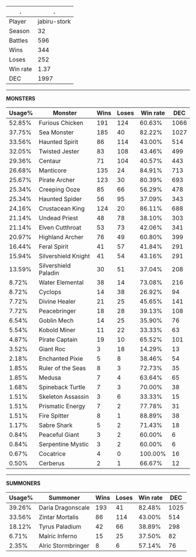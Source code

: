.|.
|-|-
Player|jabiru-stork
Season|32
Battles|596
Wins|344
Loses|252
Win rate|1.37
DEC|1997

---
**MONSTERS**

Usage%|Monster|Wins|Loses|Win rate|DEC|
-|-|-|-|-|-|
52.85%|Furious Chicken|191|124|60.63%|1066|
37.75%|Sea Monster|185|40|82.22%|1027|
33.56%|Haunted Spirit|86|114|43.00%|514|
32.05%|Twisted Jester|83|108|43.46%|499|
29.36%|Centaur|71|104|40.57%|443|
26.68%|Manticore|135|24|84.91%|713|
25.67%|Pirate Archer|123|30|80.39%|693|
25.34%|Creeping Ooze|85|66|56.29%|478|
25.34%|Haunted Spider|56|95|37.09%|343|
24.16%|Crustacean King|124|20|86.11%|688|
21.14%|Undead Priest|48|78|38.10%|303|
21.14%|Elven Cutthroat|53|73|42.06%|341|
20.97%|Highland Archer|76|49|60.80%|399|
16.44%|Feral Spirit|41|57|41.84%|291|
15.94%|Silvershield Knight|41|54|43.16%|291|
13.59%|Silvershield Paladin|30|51|37.04%|208|
8.72%|Water Elemental|38|14|73.08%|216|
8.72%|Cyclops|14|38|26.92%|94|
7.72%|Divine Healer|21|25|45.65%|141|
7.72%|Peacebringer|18|28|39.13%|108|
6.54%|Goblin Mech|14|25|35.90%|76|
5.54%|Kobold Miner|11|22|33.33%|63|
4.87%|Pirate Captain|19|10|65.52%|101|
3.52%|Giant Roc|3|18|14.29%|13|
2.18%|Enchanted Pixie|5|8|38.46%|54|
1.85%|Ruler of the Seas|8|3|72.73%|35|
1.85%|Medusa|7|4|63.64%|65|
1.68%|Spineback Turtle|7|3|70.00%|38|
1.51%|Skeleton Assassin|3|6|33.33%|15|
1.51%|Prismatic Energy|7|2|77.78%|31|
1.51%|Fire Spitter|8|1|88.89%|38|
1.17%|Sabre Shark|5|2|71.43%|18|
0.84%|Peaceful Giant|3|2|60.00%|6|
0.84%|Serpentine Mystic|3|2|60.00%|6|
0.67%|Cocatrice|4|0|100.00%|16|
0.50%|Cerberus|2|1|66.67%|12|

---
**SUMMONERS**

Usage%|Summoner|Wins|Loses|Win rate|DEC|
-|-|-|-|-|-|
39.26%|Daria Dragonscale|193|41|82.48%|1025|
33.56%|Zintar Mortalis|86|114|43.00%|514|
18.12%|Tyrus Paladium|42|66|38.89%|298|
6.71%|Malric Inferno|15|25|37.50%|82|
2.35%|Alric Stormbringer|8|6|57.14%|76|
